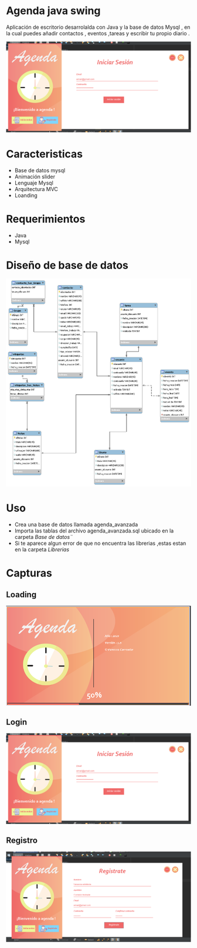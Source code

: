 # Agenda java swing

<p> Aplicación de escritorio desarrolalda con Java y la base de datos Mysql , en la cual puedes
añadir contactos , eventos ,tareas y escribir tu propio diario . </p>
<img src ="./Capturas/login.png">

# Caracteristicas

- Base de datos mysql
- Animación slider
- Lenguaje Mysql
- Arquitectura MVC
- Loanding


# Requerimientos
- Java
- Mysql

# Diseño de base de datos

![base de datos](database.png)

# Uso

- Crea una base de datos llamada agenda_avanzada
- Importa las tablas del archivo agenda_avanzada.sql ubicado en la carpeta *Base de datos¨*
- Si te aparece algun error de que no encuentra las librerias ,estas estan en la carpeta *Librerias*

# Capturas
##  Loading
<img src ="./Capturas/loading.png">

## Login  
<img src ="./Capturas/login.png">

## Registro
<img src ="./Capturas/registro.png">


